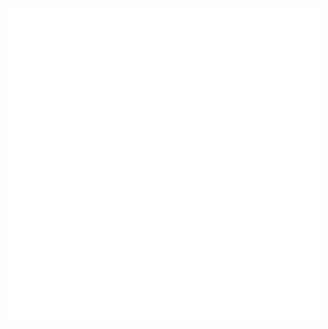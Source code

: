 <div align="center">
	<br>
    <div>
        <a href="https://www.youtube.com/watch?v=WZIGwN-5Ioo">
            <img src="https://github.com/ioxua/ioxua/raw/master/content.g.svg?sanitize=true" width="500" height="500">
        </a>
    </div>
	<br>
</div>

<!--
Loosely based on:
- https://github.com/sindresorhus/css-in-readme-like-wat and
- https://github.com/sindresorhus/sindresorhus/pull/9
-->
